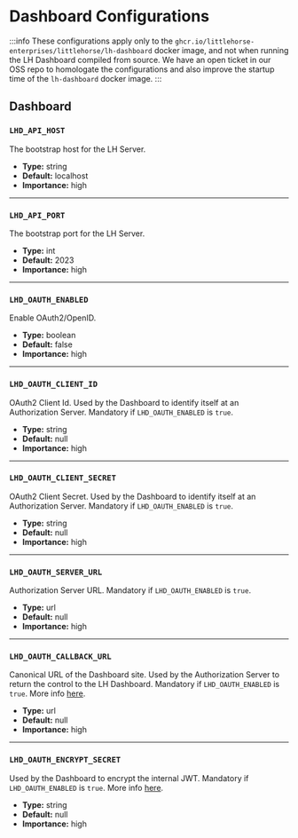 # Dashboard Configurations

:::info
These configurations apply only to the `ghcr.io/littlehorse-enterprises/littlehorse/lh-dashboard` docker image, and not when running the LH Dashboard compiled from source. We have an open ticket in our OSS repo to homologate the configurations and also improve the startup time of the `lh-dashboard` docker image.
:::

## Dashboard

### `LHD_API_HOST`

The bootstrap host for the LH Server.

- **Type:** string
- **Default:** localhost
- **Importance:** high

---

### `LHD_API_PORT`

The bootstrap port for the LH Server.

- **Type:** int
- **Default:** 2023
- **Importance:** high

---

### `LHD_OAUTH_ENABLED`

Enable OAuth2/OpenID.

- **Type:** boolean
- **Default:** false
- **Importance:** high

---

### `LHD_OAUTH_CLIENT_ID`

OAuth2 Client Id. Used by the Dashboard to identify itself at an Authorization Server. Mandatory if `LHD_OAUTH_ENABLED`
is `true`.

- **Type:** string
- **Default:** null
- **Importance:** high

---

### `LHD_OAUTH_CLIENT_SECRET`

OAuth2 Client Secret. Used by the Dashboard to identify itself at an Authorization Server. Mandatory
if `LHD_OAUTH_ENABLED` is `true`.

- **Type:** string
- **Default:** null
- **Importance:** high

---

### `LHD_OAUTH_SERVER_URL`

Authorization Server URL. Mandatory if `LHD_OAUTH_ENABLED` is `true`.

- **Type:** url
- **Default:** null
- **Importance:** high

---

### `LHD_OAUTH_CALLBACK_URL`

Canonical URL of the Dashboard site. Used by the Authorization Server to return the control to the LH Dashboard.
Mandatory if `LHD_OAUTH_ENABLED` is `true`. More
info [here](https://next-auth.js.org/configuration/options#nextauth_url).

- **Type:** url
- **Default:** null
- **Importance:** high

---

### `LHD_OAUTH_ENCRYPT_SECRET`

Used by the Dashboard to encrypt the internal JWT.
Mandatory if `LHD_OAUTH_ENABLED` is `true`. More
info [here](https://next-auth.js.org/configuration/options#nextauth_secret).

- **Type:** string
- **Default:** null
- **Importance:** high
